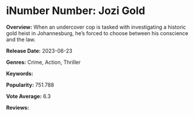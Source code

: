 # iNumber Number: Jozi Gold

**Overview:** When an undercover cop is tasked with investigating a historic gold heist in Johannesburg, he’s forced to choose between his conscience and the law.

**Release Date:** 2023-06-23

**Genres:** Crime, Action, Thriller

**Keywords:** 

**Popularity:** 751.788

**Vote Average:** 6.3

**Reviews:**

